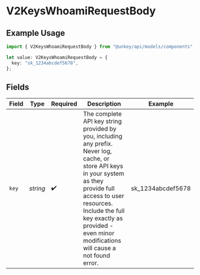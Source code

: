 # V2KeysWhoamiRequestBody

## Example Usage

```typescript
import { V2KeysWhoamiRequestBody } from "@unkey/api/models/components";

let value: V2KeysWhoamiRequestBody = {
  key: "sk_1234abcdef5678",
};
```

## Fields

| Field                                                                                                                                                                                                                                                                   | Type                                                                                                                                                                                                                                                                    | Required                                                                                                                                                                                                                                                                | Description                                                                                                                                                                                                                                                             | Example                                                                                                                                                                                                                                                                 |
| ----------------------------------------------------------------------------------------------------------------------------------------------------------------------------------------------------------------------------------------------------------------------- | ----------------------------------------------------------------------------------------------------------------------------------------------------------------------------------------------------------------------------------------------------------------------- | ----------------------------------------------------------------------------------------------------------------------------------------------------------------------------------------------------------------------------------------------------------------------- | ----------------------------------------------------------------------------------------------------------------------------------------------------------------------------------------------------------------------------------------------------------------------- | ----------------------------------------------------------------------------------------------------------------------------------------------------------------------------------------------------------------------------------------------------------------------- |
| `key`                                                                                                                                                                                                                                                                   | *string*                                                                                                                                                                                                                                                                | :heavy_check_mark:                                                                                                                                                                                                                                                      | The complete API key string provided by you, including any prefix.<br/>Never log, cache, or store API keys in your system as they provide full access to user resources.<br/>Include the full key exactly as provided - even minor modifications will cause a not found error.<br/> | sk_1234abcdef5678                                                                                                                                                                                                                                                       |